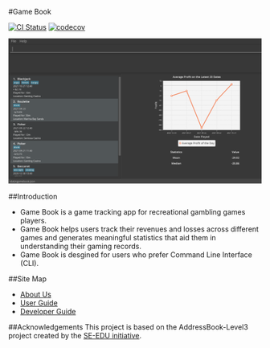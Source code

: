 #Game Book

[![CI Status](https://github.com/AY2122S1-CS2103T-W13-3/tp/workflows/Java%20CI/badge.svg)](https://github.com/AY2122S1-CS2103T-W13-3/tp/actions) [![codecov](https://codecov.io/gh/AY2122S1-CS2103T-W13-3/tp/branch/master/graph/badge.svg)](https://codecov.io/gh/AY2122S1-CS2103T-W13-3/tp)

![Ui](docs/images/Ui.png)

##Introduction
* Game Book is a game tracking app for recreational gambling games players.
* Game Book helps users track their revenues and losses across different games and generates  meaningful statistics that aid them in understanding their gaming records. 
* Game Book is desgined for users who prefer Command Line Interface (CLI). 

##Site Map
* [About Us](docs/AboutUs.md)  
* [User Guide](docs/UserGuide.md)  
* [Developer Guide](docs/DeveloperGuide.md)  


##Acknowledgements
This project is based on the AddressBook-Level3 project created by the [SE-EDU initiative](https://se-education.org).